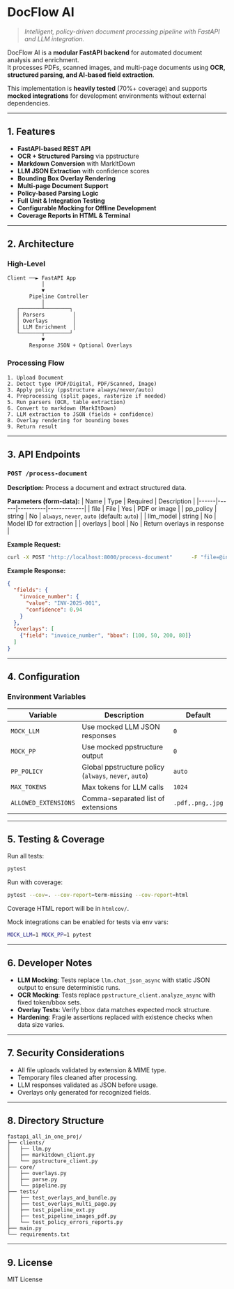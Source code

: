 # DocFlow AI
> *Intelligent, policy-driven document processing pipeline with FastAPI and LLM integration.*

DocFlow AI is a **modular FastAPI backend** for automated document analysis and enrichment.  
It processes PDFs, scanned images, and multi-page documents using **OCR, structured parsing, and AI-based field extraction**.

This implementation is **heavily tested** (70%+ coverage) and supports **mocked integrations** for development environments without external dependencies.

---

## 1. Features

- **FastAPI-based REST API**
- **OCR + Structured Parsing** via ppstructure
- **Markdown Conversion** with MarkItDown
- **LLM JSON Extraction** with confidence scores
- **Bounding Box Overlay Rendering**
- **Multi-page Document Support**
- **Policy-based Parsing Logic**
- **Full Unit & Integration Testing**
- **Configurable Mocking for Offline Development**
- **Coverage Reports in HTML & Terminal**

---

## 2. Architecture

### High-Level
```
Client ──► FastAPI App
           │
           ▼
       Pipeline Controller
           │
   ┌───────┴────────┐
   │ Parsers         │
   │ Overlays        │
   │ LLM Enrichment  │
   └───────┬────────┘
           ▼
       Response JSON + Optional Overlays
```

### Processing Flow
```
1. Upload Document
2. Detect type (PDF/Digital, PDF/Scanned, Image)
3. Apply policy (ppstructure always/never/auto)
4. Preprocessing (split pages, rasterize if needed)
5. Run parsers (OCR, table extraction)
6. Convert to markdown (MarkItDown)
7. LLM extraction to JSON (fields + confidence)
8. Overlay rendering for bounding boxes
9. Return result
```

---

## 3. API Endpoints

### `POST /process-document`
**Description:** Process a document and extract structured data.

**Parameters (form-data):**
| Name | Type | Required | Description |
|------|------|----------|-------------|
| file | File | Yes | PDF or image |
| pp_policy | string | No | `always`, `never`, `auto` (default: `auto`) |
| llm_model | string | No | Model ID for extraction |
| overlays | bool | No | Return overlays in response |

**Example Request:**
```bash
curl -X POST "http://localhost:8000/process-document"      -F "file=@invoice.pdf"      -F "pp_policy=auto"      -F "overlays=true"
```

**Example Response:**
```json
{
  "fields": {
    "invoice_number": {
      "value": "INV-2025-001",
      "confidence": 0.94
    }
  },
  "overlays": [
    {"field": "invoice_number", "bbox": [100, 50, 200, 80]}
  ]
}
```

---

## 4. Configuration

### Environment Variables
| Variable | Description | Default |
|----------|-------------|---------|
| `MOCK_LLM` | Use mocked LLM JSON responses | `0` |
| `MOCK_PP` | Use mocked ppstructure output | `0` |
| `PP_POLICY` | Global ppstructure policy (`always`, `never`, `auto`) | `auto` |
| `MAX_TOKENS` | Max tokens for LLM calls | `1024` |
| `ALLOWED_EXTENSIONS` | Comma-separated list of extensions | `.pdf,.png,.jpg` |

---

## 5. Testing & Coverage

Run all tests:
```bash
pytest
```

Run with coverage:
```bash
pytest --cov=. --cov-report=term-missing --cov-report=html
```

Coverage HTML report will be in `htmlcov/`.

Mock integrations can be enabled for tests via env vars:
```bash
MOCK_LLM=1 MOCK_PP=1 pytest
```

---

## 6. Developer Notes

- **LLM Mocking**: Tests replace `llm.chat_json_async` with static JSON output to ensure deterministic runs.
- **OCR Mocking**: Tests replace `ppstructure_client.analyze_async` with fixed token/bbox sets.
- **Overlay Tests**: Verify bbox data matches expected mock structure.
- **Hardening**: Fragile assertions replaced with existence checks when data size varies.

---

## 7. Security Considerations

- All file uploads validated by extension & MIME type.
- Temporary files cleaned after processing.
- LLM responses validated as JSON before usage.
- Overlays only generated for recognized fields.

---

## 8. Directory Structure
```
fastapi_all_in_one_proj/
├── clients/
│   ├── llm.py
│   ├── markitdown_client.py
│   └── ppstructure_client.py
├── core/
│   ├── overlays.py
│   ├── parse.py
│   └── pipeline.py
├── tests/
│   ├── test_overlays_and_bundle.py
│   ├── test_overlays_multi_page.py
│   ├── test_pipeline_ext.py
│   ├── test_pipeline_images_pdf.py
│   └── test_policy_errors_reports.py
├── main.py
└── requirements.txt
```

---

## 9. License
MIT License
